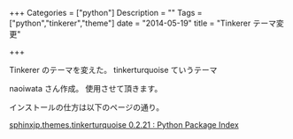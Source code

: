 +++
Categories = ["python"]
Description = ""
Tags = ["python","tinkerer","theme"]
date =  "2014-05-19"
title = "Tinkerer テーマ変更"

+++

Tinkerer のテーマを変えた。 tinkerturquoise ていうテーマ

naoiwata さん作成。 使用させて頂きます。

インストールの仕方は以下のページの通り。

[sphinxjp.themes.tinkerturquoise 0.2.21 : Python Package Index](https://pypi.python.org/pypi/sphinxjp.themes.tinkerturquoise/0.2.21)

